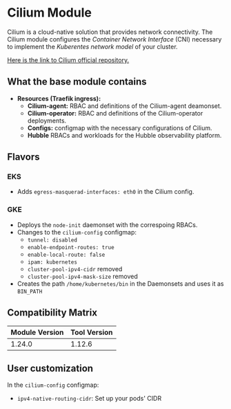 # Cilium Module

Cilium is a cloud-native solution that provides network connectivity.
The Cilium module configures the *Container Network Interface* (CNI) necessary to implement the *Kuberentes network model* of your cluster.

[Here is the link to Cilium official repository.](https://github.com/containous/traefik)

## What the base module contains

- **Resources (Traefik ingress):**
  - **Cilium-agent:** RBAC and definitions of the Cilium-agent deamonset.
  - **Cilium-operator:** RBAC and definitions of the Cilium-operator deployments.
  - **Configs:** configmap with the necessary configurations of Cilium.
  - **Hubble** RBACs and workloads for the Hubble observability platform.

## Flavors

### EKS

- Adds `egress-masquerad-interfaces: eth0` in the Cilium config.

### GKE

- Deploys the `node-init` daemonset with the correspoing RBACs. 
- Changes to the `cilium-config` configmap:
  - `tunnel: disabled`
  - `enable-endpoint-routes: true`
  - `enable-local-route: false`
  - `ipam: kubernetes`
  - `cluster-pool-ipv4-cidr` removed  
  - `cluster-pool-ipv4-mask-size` removed
- Creates the path `/home/kubernetes/bin` in the Daemonsets and uses it as `BIN_PATH`

## Compatibility Matrix

| Module Version | Tool Version   |
|----------------|----------------|
| 1.24.0         | 1.12.6         |

## User customization

In the `cilium-config` configmap:
- `ipv4-native-routing-cidr`: Set up your pods' CIDR
